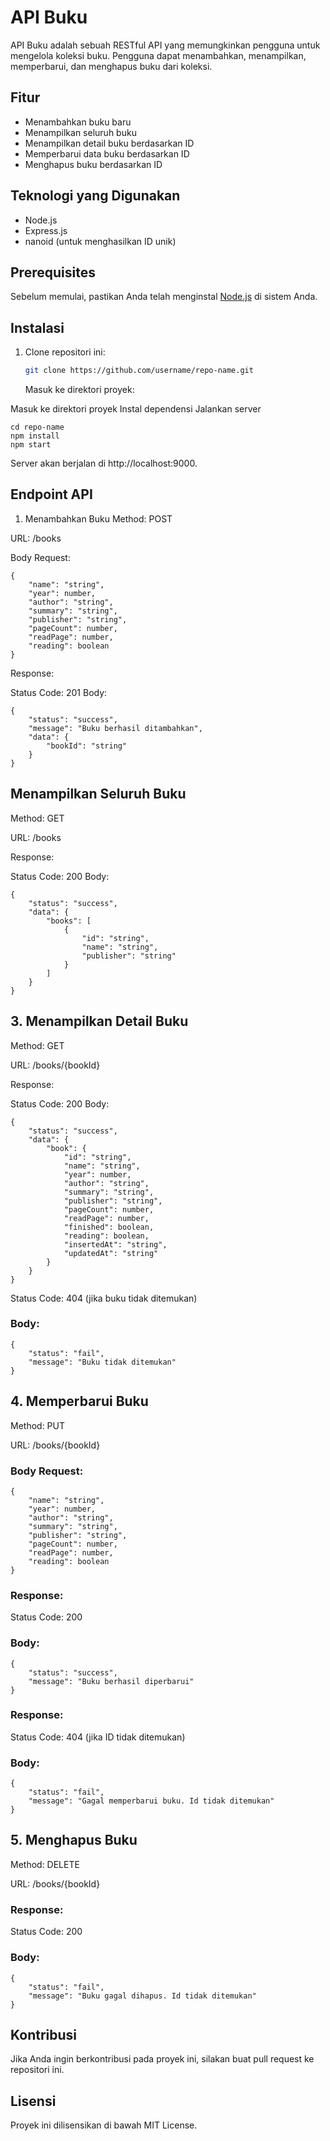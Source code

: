 # API Buku

API Buku adalah sebuah RESTful API yang memungkinkan pengguna untuk mengelola koleksi buku. Pengguna dapat menambahkan, menampilkan, memperbarui, dan menghapus buku dari koleksi.

## Fitur

- Menambahkan buku baru
- Menampilkan seluruh buku
- Menampilkan detail buku berdasarkan ID
- Memperbarui data buku berdasarkan ID
- Menghapus buku berdasarkan ID

## Teknologi yang Digunakan

- Node.js
- Express.js
- nanoid (untuk menghasilkan ID unik)

## Prerequisites

Sebelum memulai, pastikan Anda telah menginstal [Node.js](https://nodejs.org/) di sistem Anda.

## Instalasi

1. Clone repositori ini:

   ```bash
   git clone https://github.com/username/repo-name.git
   ```

   Masuk ke direktori proyek:

Masuk ke direktori proyek
Instal dependensi
Jalankan server

```
cd repo-name
npm install
npm start
```

Server akan berjalan di http://localhost:9000.

## Endpoint API

1. Menambahkan Buku
   Method: POST

URL: /books

Body Request:

```
{
    "name": "string",
    "year": number,
    "author": "string",
    "summary": "string",
    "publisher": "string",
    "pageCount": number,
    "readPage": number,
    "reading": boolean
}
```

Response:

Status Code: 201
Body:

```
{
    "status": "success",
    "message": "Buku berhasil ditambahkan",
    "data": {
        "bookId": "string"
    }
}
```

## Menampilkan Seluruh Buku

Method: GET

URL: /books

Response:

Status Code: 200
Body:

```
{
    "status": "success",
    "data": {
        "books": [
            {
                "id": "string",
                "name": "string",
                "publisher": "string"
            }
        ]
    }
}
```

## 3. Menampilkan Detail Buku

Method: GET

URL: /books/{bookId}

Response:

Status Code: 200
Body:

```
{
    "status": "success",
    "data": {
        "book": {
            "id": "string",
            "name": "string",
            "year": number,
            "author": "string",
            "summary": "string",
            "publisher": "string",
            "pageCount": number,
            "readPage": number,
            "finished": boolean,
            "reading": boolean,
            "insertedAt": "string",
            "updatedAt": "string"
        }
    }
}
```

Status Code: 404 (jika buku tidak ditemukan)

### Body:

```
{
    "status": "fail",
    "message": "Buku tidak ditemukan"
}
```

## 4. Memperbarui Buku

Method: PUT

URL: /books/{bookId}

### Body Request:

```
{
    "name": "string",
    "year": number,
    "author": "string",
    "summary": "string",
    "publisher": "string",
    "pageCount": number,
    "readPage": number,
    "reading": boolean
}
```

### Response:

Status Code: 200

### Body:

```
{
    "status": "success",
    "message": "Buku berhasil diperbarui"
}
```

### Response:

Status Code: 404 (jika ID tidak ditemukan)

### Body:

```
{
    "status": "fail",
    "message": "Gagal memperbarui buku. Id tidak ditemukan"
}
```

## 5. Menghapus Buku

Method: DELETE

URL: /books/{bookId}

### Response:

Status Code: 200

### Body:

```
{
    "status": "fail",
    "message": "Buku gagal dihapus. Id tidak ditemukan"
}

```

## Kontribusi

Jika Anda ingin berkontribusi pada proyek ini, silakan buat pull request ke repositori ini.

## Lisensi

Proyek ini dilisensikan di bawah MIT License.
